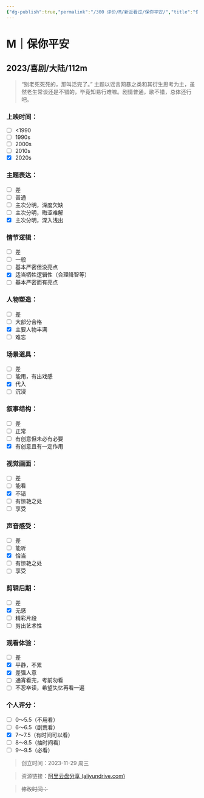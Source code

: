 ```yaml
---
{"dg-publish":true,"permalink":"/300 评价/M/新近看过/保你平安/","title":"保你平安","tags":["M","喜剧"],"created":"2023-11-29T23:33:15.155+08:00","updated":"2024-01-12T12:01:20.094+08:00"}
---
```


# M｜保你平安
## 2023/喜剧/大陆/112m
>“别老死死死的，那叫活完了。”
>主题以谣言网暴之类和其衍生思考为主，虽然老生常谈还是不错的，毕竟知易行难嘛。剧情普通，歌不错，总体还行吧。
### 上映时间：
- [ ] <1990
- [ ] 1990s
- [ ] 2000s
- [ ] 2010s
- [x] 2020s
### 主题表达：
- [ ] 差
- [ ] 普通
- [ ] 主次分明，深度欠缺
- [ ] 主次分明，晦涩难解
- [x] 主次分明，深入浅出
### 情节逻辑：
- [ ] 差
- [ ] 一般
- [ ] 基本严密但没亮点
- [x] 适当牺牲逻辑性（合理降智等）
- [ ] 基本严密而有亮点
### 人物塑造：
- [ ] 差
- [ ] 大部分合格
- [x] 主要人物丰满
- [ ] 难忘
### 场景道具：
- [ ] 差
- [ ] 能用，有出戏感
- [x] 代入
- [ ] 沉浸
### 叙事结构：
- [ ] 差
- [ ] 正常
- [ ] 有创意但未必有必要
- [x] 有创意且有一定作用
### 视觉画面：
- [ ] 差
- [ ] 能看
- [x] 不错
- [ ] 有惊艳之处
- [ ] 享受
### 声音感受：
- [ ] 差
- [ ] 能听
- [x] 恰当
- [ ] 有惊艳之处
- [ ] 享受
### 剪辑后期：
- [ ] 差
- [x] 无感
- [ ] 精彩片段
- [ ] 剪出艺术性
### 观看体验：
- [ ] 差
- [x] 平静，不累
- [x] 差强人意
- [ ] 通宵看完，考前勿看
- [ ] 不忍卒读，希望失忆再看一遍
### 个人评分：
- [ ] 0～5.5（不用看）
- [ ] 6～6.5（剧荒看）
- [x] 7～7.5（有时间可以看）
- [ ] 8～8.5（抽时间看）
- [ ] 9～9.5（必看）

>创立时间：2023-11-29 周三

>资源链接：[阿里云盘分享 (aliyundrive.com)](https://www.aliyundrive.com/s/ePPmfh9e4Pk/folder/6506b5dc7e1bcb514d88408e8718fc50b50a6e98)

>~~修改时间：~~



